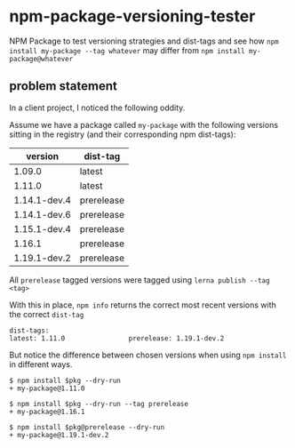 # npm-package-versioning-tester
NPM Package to test versioning strategies and dist-tags and see how `npm install my-package --tag whatever` may differ from `npm install my-package@whatever`

## problem statement

In a client project, I noticed the following oddity.

Assume we have a package called `my-package` with the following
versions sitting in the registry (and their corresponding npm dist-tags):

|version|dist-tag|
|-------|--------|
| 1.09.0 | latest |
| 1.11.0 | latest |
| 1.14.1-dev.4 | prerelease |
| 1.14.1-dev.6 | prerelease |
| 1.15.1-dev.4 | prerelease |
| 1.16.1 | prerelease |
| 1.19.1-dev.2 | prerelease |

All `prerelease` tagged versions were tagged using `lerna publish --tag <tag>`

With this in place, `npm info` returns the correct most recent versions with
 the correct `dist-tag`

```
dist-tags:
latest: 1.11.0                prerelease: 1.19.1-dev.2
```

But notice the difference between chosen versions when using `npm install` in different ways.

```
$ npm install $pkg --dry-run
+ my-package@1.11.0

$ npm install $pkg --dry-run --tag prerelease
+ my-package@1.16.1

$ npm install $pkg@prerelease --dry-run
+ my-package@1.19.1-dev.2
```
